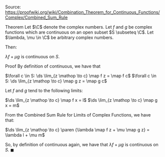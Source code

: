 # 

Source: https://proofwiki.org/wiki/Combination_Theorem_for_Continuous_Functions/Complex/Combined_Sum_Rule

Theorem
Let $\C$ denote the complex numbers.
Let $f$ and $g$ be complex functions which are continuous on an open subset $S \subseteq \C$.
Let $\lambda, \mu \in \C$ be arbitrary complex numbers.

Then:

$\lambda f + \mu g$ is continuous on $S$.


Proof
By definition of continuous, we have that

$\forall c \in S: \ds \lim_{z \mathop \to c} \map f z = \map f c$
$\forall c \in S: \ds \lim_{z \mathop \to c} \map g z = \map g c$

Let $f$ and $g$ tend to the following limits:

$\ds \lim_{z \mathop \to c} \map f x = l$
$\ds \lim_{z \mathop \to c} \map g x = m$

From the Combined Sum Rule for Limits of Complex Functions, we have that:

$\ds \lim_{z \mathop \to c} \paren {\lambda \map f z + \mu \map g z} = \lambda l + \mu m$

So, by definition of continuous again, we have that $\lambda f + \mu g$ is continuous on $S$.
$\blacksquare$





